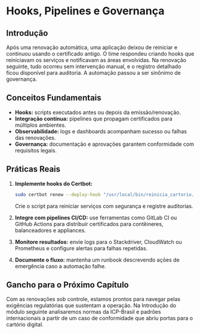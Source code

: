# Hooks, Pipelines e Governança

## Introdução

Após uma renovação automática, uma aplicação deixou de reiniciar e continuou usando o certificado antigo. O time respondeu criando hooks que reiniciavam os serviços e notificavam as áreas envolvidas. Na renovação seguinte, tudo ocorreu sem intervenção manual, e o registro detalhado ficou disponível para auditoria. A automação passou a ser sinônimo de governança.

## Conceitos Fundamentais

- **Hooks:** scripts executados antes ou depois da emissão/renovação.
- **Integração contínua:** pipelines que propagam certificados para múltiplos ambientes.
- **Observabilidade:** logs e dashboards acompanham sucesso ou falhas das renovações.
- **Governança:** documentação e aprovações garantem conformidade com requisitos legais.

## Práticas Reais

1. **Implemente hooks do Certbot:**
   ```bash
   sudo certbot renew --deploy-hook "/usr/local/bin/reinicia_cartorio.sh"
   ```
   Crie o script para reiniciar serviços com segurança e registre auditorias.

2. **Integre com pipelines CI/CD:** use ferramentas como GitLab CI ou GitHub Actions para distribuir certificados para contêineres, balanceadores e appliances.

3. **Monitore resultados:** envie logs para o Stackdriver, CloudWatch ou Prometheus e configure alertas para falhas repetidas.

4. **Documente o fluxo:** mantenha um runbook descrevendo ações de emergência caso a automação falhe.

## Gancho para o Próximo Capítulo

Com as renovações sob controle, estamos prontos para navegar pelas exigências regulatórias que sustentam a operação. Na Introdução do módulo seguinte analisaremos normas da ICP-Brasil e padrões internacionais a partir de um caso de conformidade que abriu portas para o cartório digital.
